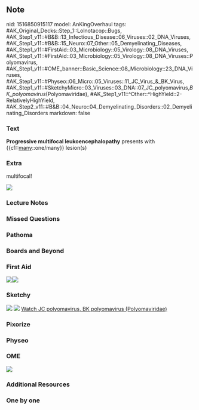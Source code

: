 ## Note
nid: 1516850915117
model: AnKingOverhaul
tags: #AK_Original_Decks::Step_1::Lolnotacop::Bugs, #AK_Step1_v11::#B&B::13_Infectious_Disease::06_Viruses::02_DNA_Viruses, #AK_Step1_v11::#B&B::15_Neuro::07_Other::05_Demyelinating_Diseases, #AK_Step1_v11::#FirstAid::03_Microbiology::05_Virology::08_DNA_Viruses, #AK_Step1_v11::#FirstAid::03_Microbiology::05_Virology::08_DNA_Viruses::Polyomavirus, #AK_Step1_v11::#OME_banner::Basic_Science::08_Microbiology::23_DNA_Viruses, #AK_Step1_v11::#Physeo::06_Micro::05_Viruses::11_JC_Virus_&_BK_Virus, #AK_Step1_v11::#SketchyMicro::03_Viruses::03_DNA::07_JC_polyomavirus,_BK_polyomavirus_(Polyomaviridae), #AK_Step1_v11::^Other::^HighYield::2-RelativelyHighYield, #AK_Step2_v11::#B&B::04_Neuro::04_Demyelinating_Disorders::02_Demyelinating_Disorders
markdown: false

### Text
<b>Progressive multifocal leukoencephalopathy</b> presents with
{{c1::<u>many</u>::one/many}} lesion(s)

### Extra
multifocal!
<div><img src="paste-3131031159242.jpg"></div>

### Lecture Notes


### Missed Questions


### Pathoma


### Boards and Beyond


### First Aid
<img src="paste-81806242086915.jpg"><img src=
"paste-151504971366403.jpg">

### Sketchy
<img src="paste-333250807463939.jpg"> <img src=
"paste-07a2ebc4e53e1d074d10147c6ee162d8c94dabca.png"> <a href=
"https://dashboard.sketchy.com/study/medical/courses/medical-microbiology/units/medical-microbiology-viruses/videos/medical-microbiology-viruses-dna-viruses-jc-polyomavirus-bk-polyomavirus-polyomaviridae?utm_source=anki&utm_medium=partnership&utm_campaign=february_update&utm_content=medical">
Watch JC polyomavirus, BK polyomavirus (Polyomaviridae)</a>

### Pixorize


### Physeo


### OME
<div class="ome-widget">
  <a href=
  "https://onlinemeded.org/spa/microbiology/dna-viruses/acquire?ref=anki">
  <img src="_OME_AnkiFlashcards_Lesson_4.png"></a>
</div>

### Additional Resources


### One by one

